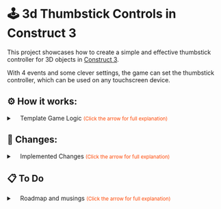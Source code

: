 <a id="readme-top"></a>

# 🕹️ 3d Thumbstick Controls in Construct 3

This project showcases how to create a simple and effective thumbstick controller for 3D objects in [Construct 3](https://www.construct.net/en).

With 4 events and some clever settings, the game can set the thumbstick controller, which can be used on any touchscreen device.

 ## ⚙️ How it works:
<details>
<summary>&nbsp;&nbsp;&nbsp;&nbsp;Template Game Logic <small style="color:orangered;">(Click the arrow for full explanation)</small></summary>

The entire system relies on the interaction of 2 different Construct objects:
- The sprite named **thumbstick01**
- The 8 instances of the sprite named **directionMarker**

The **thumbstick01** has the *"Drag and Drop"* behavior and can be moved on the screen by the player.

The 8 **directionMarker** sprites are set in a circle around **thumbstick01** at 45-degree inclination difference. 

Each **directionMarker** has 2 *Instance Variables:* vx and vy. These variables have 3 possible values: -1, 0, and 1. Each combination indicates the movement in the x and y direction that every **directionMarker** represents.

When the player moves **thumbstick01**, C3 determines which **directionMarker** is closest and uses the vx and vy variables to calculate the correct movement direction for the 3D object **Player3D**:

In the third event, C3 takes the *Instance Variable* vx, multiplies it by the speedPlayer variable, and assigns the result to **Player3D**’s *8Direction* Vector X.
The same process is repeated with vy, producing the value for **Player3D**’s *8Direction* Vector Y.

Together, these two values define the movement direction of the **Player3D** object.

<p align="right">(<a href="#readme-top">back to top</a>)</p>
</details>

## 🔀 Changes:
<details>
<summary>&nbsp;&nbsp;&nbsp;&nbsp;Implemented Changes <small style="color:orangered;">(Click the arrow for full explanation)</small></summary>

- [x] The `Basic Version` folder includes two builds that focus exclusively on thumbstick functionality, with slopes and other refinements removed. These streamlined versions are designed for easier integration into other games

- [x] Moved all the html files to the `html export files` folder for easier project navigation

- [x] Basic thumbstick functionality

- [x] Added tiled background to highlight 3D object movement

- [x] Improved the rotation of the 3D object reflecting the thumbstick movement

- [x] Added solid objects. This is to showcase the basics of a possible 3D-based game using the thumbstick

- [x] Added basic 3D slopes functionalities.
> The initial 3D slopes projects can be found at: https://github.com/hielo777/3DSlopes

- [x] Eliminated the older Player object from the screen to make it less intrusive

- [x] Re-created the exported game files

- [x] Adding basic camera support, allowing the player to change the distance of the camera to the Player3D object, and also to change the altitude of the camera

- [x] Adding a minimum distance and height for the camera controls to avoid weird angles and keep the game playable

- [x] Adding a maximum distance and height for the camera controls to avoid weird angles and keep the game playable. The maximums can be adjusted with the variables maxCameraDistance and maxCameraHeight.

- [x] Adding "diagonal camera controls" that allow for modifying the height and distance of the camera at the same time. The logic for these diagonal controls is similar the one used to control the movement of the Player3D object, using a combination of the instance variables to modify the Y and Z attributes of the 3DCamera.

<p align="right">(<a href="#readme-top">back to top</a>)</p>

</details>

## 📋 To Do
<details>
<summary>&nbsp;&nbsp;&nbsp;&nbsp;Roadmap and musings <small style="color:orangered;">(Click the arrow for full explanation)</small></summary>

- [ ] Add second thumbstick functionality. Perhaps to control the camera to orbit the 3D object representing the main character.
>> This item is in progress. You can see the finished list above, and some camera control functionality has been added.

- [ ] Add comments to the .c3p document to clarify functionality

- [ ] Improve the slopes functionality to:
> Allow the player jump
> Allow the player go to multiple levels
> Better support for going up and down the slopes. Currently is quite basic and the player can get stuck in the wrong height after leaving a slope on the side

<p align="right">(<a href="#readme-top">back to top</a>)</p>
</details>